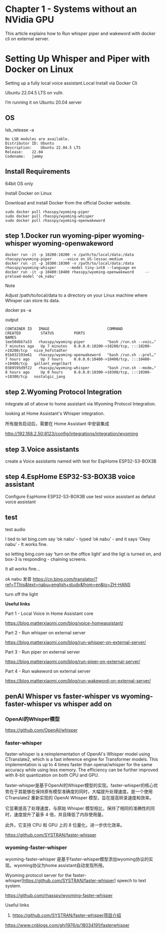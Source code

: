 
# Chapter 1 - Systems without an NVidia GPU

This article explains how to Run whisper piper and wakeword with docker cli on external server.




# Setting Up Whisper and Piper with Docker on Linux

Setting up a fully local voice assistant.Local Install via Docker Cli

Ubuntu 22.04.5 LTS on vultr.

I’m running it on Ubuntu 20.04 server



## OS

lsb_release -a
~~~
No LSB modules are available.
Distributor ID:	Ubuntu
Description:	Ubuntu 22.04.5 LTS
Release:	22.04
Codename:	jammy
~~~

## Install Requirements 

64bit OS only

Install Docker on Linux

Download and install Docker from the official Docker website.



~~~
sudo docker pull rhasspy/wyoming-piper
sudo docker pull rhasspy/wyoming-whisper
sudo docker pull rhasspy/wyoming-openwakeword
~~~


## step 1.Docker run wyoming-piper  wyoming-whisper  wyoming-openwakeword


~~~
docker run -it -p 10200:10200 -v /path/to/local/data:/data rhasspy/wyoming-piper     --voice en_US-lessac-medium
docker run -it -p 10300:10300 -v /path/to/local/data:/data rhasspy/wyoming-whisper     --model tiny-int8 --language en
docker run -it -p 10400:10400 rhasspy/wyoming-openwakeword     --preload-model 'ok_nabu'
~~~
Note

Adjust /path/to/local/data  to a directory on your Linux machine where Whisper can store its data.


docker ps -a

output
~~~
CONTAINER ID   IMAGE                          COMMAND                  CREATED         STATUS         PORTS                                           NAMES
1ee50dbb7a33   rhasspy/wyoming-piper          "bash /run.sh --voic…"   7 minutes ago   Up 7 minutes   0.0.0.0:10200->10200/tcp, :::10200->10200/tcp   nice_hofstadter
01b832193e61   rhasspy/wyoming-openwakeword   "bash /run.sh --prel…"   7 hours ago     Up 7 hours     0.0.0.0:10400->10400/tcp, :::10400->10400/tcp   gallant_engelbart
0389595d9f22   rhasspy/wyoming-whisper        "bash /run.sh --mode…"   8 hours ago     Up 8 hours     0.0.0.0:10300->10300/tcp, :::10300->10300/tcp   nostalgic_jang
~~~

## step 2.Wyoming Protocol Integration

integrate all of above to home assistant via  Wyoming Protocol Integration.

looking at Home Assistant's Whisper integration.

所有服务启动后，需要在 Home Assistant 中安装集成

http://192.168.2.50:8123/config/integrations/integration/wyoming


## step 3.Voice assistants
create a Voice assistants named with test  for EspHome ESP32-S3-BOX3B


## step 4.EspHome  ESP32-S3-BOX3B voice assistant

Configure  EspHome  ESP32-S3-BOX3B use test voice assistant as defalut voice assistant

## test

test  audio

I tied to let bing.com say ‘ok nabu’ - typed ‘ok nabu’ - and it says ‘Okey nabu’ - It  works fine.

so letting bing.com say  ‘turn on the office light’ and the ligt is turned on, and box-3 is responding - chaining screens.

It all works fine…

ok nabu 发音
https://cn.bing.com/translator/?ref=TThis&text=nabu+english+study&from=en&to=ZH-HANS

turn off the light

**Useful links**

Part 1 - Local Voice in Home Assistant core

https://blog.matterxiaomi.com/blog/voice-homeassistant/

Part 2 - Run whisper on external server

https://blog.matterxiaomi.com/blog/run-whisper-on-external-server/

Part 3 - Run piper on external server

https://blog.matterxiaomi.com/blog/run-piper-on-external-server/

Part 4 - Run wakeword on external server

https://blog.matterxiaomi.com/blog/run-wakeword-on-external-server/




## penAI Whisper vs faster-whisper vs wyoming-faster-whisper vs whisper add on

### OpenAI的Whisper模型

https://github.com/OpenAI/whisper

### faster-whisper

faster-whisper is a reimplementation of OpenAI's Whisper model using CTranslate2, which is a fast inference engine for Transformer models. This implementation is up to 4 times faster than openai/whisper for the same accuracy while using less memory. The efficiency can be further improved with 8-bit quantization on both CPU and GPU.

faster-whisper是基于OpenAI的Whisper模型的实现。faster-whisper的核心优势在于其能够在保持原有模型准确度的同时，大幅提升处理速度。是一个使用 CTranslate2 重新实现的 OpenAI Whisper 模型，旨在提高转录速度和效率。

它显著提高了处理速度，与原始 Whisper 模型相比，保持了相同的准确性的同时，速度提升了最多 4 倍，并且降低了内存使用量。

此外，它支持 CPU 和 GPU 上的 8 位量化，进一步优化效率。

https://github.com/SYSTRAN/faster-whisper

### wyoming-faster-whisper

wyoming-faster-whisper 是基于faster-whisper模型添加wyoming协议的实现。wyoming协议为home assistant自动发现所用。

Wyoming protocol server for the faster-whisper[https://github.com/SYSTRAN/faster-whisper] speech to text system.

https://github.com/rhasspy/wyoming-faster-whisper





Useful links


1. https://github.com/SYSTRAN/faster-whisper项目介绍

https://www.cnblogs.com/ghj1976/p/18034191/fasterwhisper





